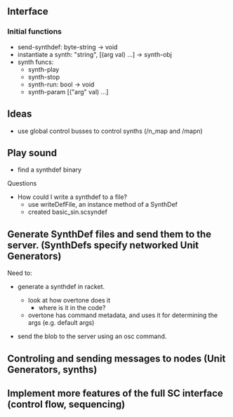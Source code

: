 

## Interface


### Initial functions
* send-synthdef: byte-string -> void
* instantiate a synth: "string", [(arg val) ...] -> synth-obj
* synth funcs:
	- synth-play
	- synth-stop
	- synth-run: bool -> void
	- synth-param [("arg" val) ...]


## Ideas

- use global control busses to control synths (/n_map and /mapn)




## Play sound

* find a synthdef binary

Questions
- How could I write a synthdef to a file?
	* use writeDefFile, an instance method of a SynthDef
	* created basic_sin.scsyndef

	 
## Generate SynthDef files and send them to the server. (SynthDefs specify networked Unit Generators)

Need to:

- generate a synthdef in racket.
	* look at how overtone does it
		- where is it in the code?
	* overtone has command metadata, and uses it for determining the args (e.g. default args)



- send the blob to the server using an osc command.




## Controling and sending messages to nodes (Unit Generators, synths)


## Implement more features of the full SC interface (control flow, sequencing)

